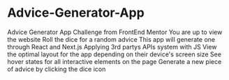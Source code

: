 # Advice-Generator-App
Advice Generator App Challenge from FrontEnd Mentor
You are up to view the website
Roll the dice for a random advice
This app will generate one through React and Next.js
Applying 3rd partys APIs system with JS
View the optimal layout for the app depending on their device's screen size
See hover states for all interactive elements on the page
Generate a new piece of advice by clicking the dice icon
